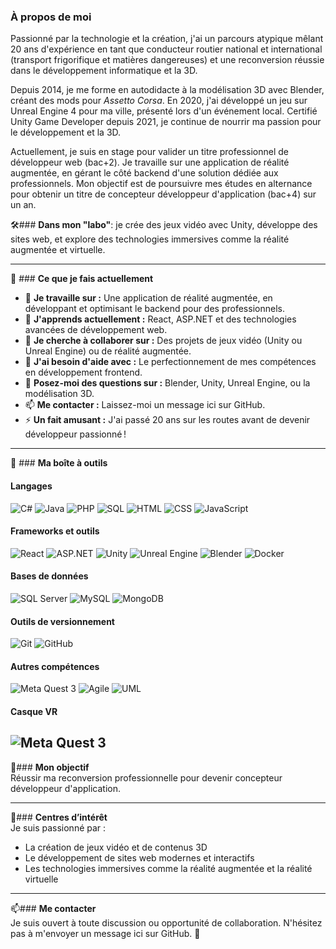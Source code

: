 ### À propos de moi  
Passionné par la technologie et la création, j'ai un parcours atypique mêlant 20 ans d'expérience en tant que conducteur routier national et international (transport frigorifique et matières dangereuses) et une reconversion réussie dans le développement informatique et la 3D.  

Depuis 2014, je me forme en autodidacte à la modélisation 3D avec Blender, créant des mods pour *Assetto Corsa*. En 2020, j'ai développé un jeu sur Unreal Engine 4 pour ma ville, présenté lors d'un événement local. Certifié Unity Game Developer depuis 2021, je continue de nourrir ma passion pour le développement et la 3D.  

Actuellement, je suis en stage pour valider un titre professionnel de développeur web (bac+2). Je travaille sur une application de réalité augmentée, en gérant le côté backend d'une solution dédiée aux professionnels. Mon objectif est de poursuivre mes études en alternance pour obtenir un titre de concepteur développeur d'application (bac+4) sur un an.  

🛠️### **Dans mon "labo"**: je crée des jeux vidéo avec Unity, développe des sites web, et explore des technologies immersives comme la réalité augmentée et virtuelle.  

---

🚀 ### **Ce que je fais actuellement**
- 🔭 **Je travaille sur :** Une application de réalité augmentée, en développant et optimisant le backend pour des professionnels.  
- 🌱 **J'apprends actuellement :** React, ASP.NET et des technologies avancées de développement web.  
- 👯 **Je cherche à collaborer sur :** Des projets de jeux vidéo (Unity ou Unreal Engine) ou de réalité augmentée.  
- 🤔 **J'ai besoin d'aide avec :** Le perfectionnement de mes compétences en développement frontend.  
- 💬 **Posez-moi des questions sur :** Blender, Unity, Unreal Engine, ou la modélisation 3D.  
- 📫 **Me contacter :** Laissez-moi un message ici sur GitHub.  
- ⚡ **Un fait amusant :** J'ai passé 20 ans sur les routes avant de devenir développeur passionné !  

---

🧰 ### **Ma boîte à outils** 

#### Langages
![C#](https://img.shields.io/badge/-C%23-239120?logo=c-sharp&logoColor=white&style=flat)
![Java](https://img.shields.io/badge/-Java-007396?logo=java&logoColor=white&style=flat)
![PHP](https://img.shields.io/badge/-PHP-777BB4?logo=php&logoColor=white&style=flat)
![SQL](https://img.shields.io/badge/-SQL-CC2927?logo=microsoft-sql-server&logoColor=white&style=flat)
![HTML](https://img.shields.io/badge/-HTML5-E34F26?logo=html5&logoColor=white&style=flat)
![CSS](https://img.shields.io/badge/-CSS3-1572B6?logo=css3&logoColor=white&style=flat)
![JavaScript](https://img.shields.io/badge/-JavaScript-F7DF1E?logo=javascript&logoColor=black&style=flat)

#### Frameworks et outils
![React](https://img.shields.io/badge/-React-61DAFB?logo=react&logoColor=black&style=flat)
![ASP.NET](https://img.shields.io/badge/-ASP.NET-512BD4?logo=.net&logoColor=white&style=flat)
![Unity](https://img.shields.io/badge/-Unity-000000?logo=unity&logoColor=white&style=flat)
![Unreal Engine](https://img.shields.io/badge/-Unreal%20Engine-313131?logo=unreal-engine&logoColor=white&style=flat)
![Blender](https://img.shields.io/badge/-Blender-F5792A?logo=blender&logoColor=white&style=flat)
![Docker](https://img.shields.io/badge/-Docker-2496ED?logo=docker&logoColor=white&style=flat)

#### Bases de données
![SQL Server](https://img.shields.io/badge/-SQL%20Server-CC2927?logo=microsoft-sql-server&logoColor=white&style=flat)
![MySQL](https://img.shields.io/badge/-MySQL-4479A1?logo=mysql&logoColor=white&style=flat)
![MongoDB](https://img.shields.io/badge/-MongoDB-47A248?logo=mongodb&logoColor=white&style=flat)

#### Outils de versionnement
![Git](https://img.shields.io/badge/-Git-F05032?logo=git&logoColor=white&style=flat)
![GitHub](https://img.shields.io/badge/-GitHub-181717?logo=github&logoColor=white&style=flat)

#### Autres compétences
![Meta Quest 3](https://img.shields.io/badge/-Meta%20Quest%203-1877F2?logo=meta&logoColor=white&style=flat)
![Agile](https://img.shields.io/badge/-Agile-007ACC?logo=azure-devops&logoColor=white&style=flat)
![UML](https://img.shields.io/badge/-UML-FFCA28?logo=uml&logoColor=black&style=flat)

#### Casque VR
![Meta Quest 3](https://img.shields.io/badge/-Meta%20Quest%203-1877F2?logo=meta&logoColor=white&style=flat)
---

🎯### **Mon objectif**  
Réussir ma reconversion professionnelle pour devenir concepteur développeur d'application.  

---

🎨### **Centres d’intérêt**  
Je suis passionné par :  
- La création de jeux vidéo et de contenus 3D  
- Le développement de sites web modernes et interactifs  
- Les technologies immersives comme la réalité augmentée et la réalité virtuelle  

---

📫### **Me contacter**  
Je suis ouvert à toute discussion ou opportunité de collaboration. N'hésitez pas à m'envoyer un message ici sur GitHub. 🚀  

